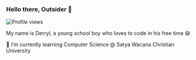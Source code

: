 ### Hello there, Outsider 👋

![Profile views](https://komarev.com/ghpvc/?username=CodeCrafterXY)

My name is Derryl, a young school boy who loves to code in his free time 😄

🌱 I’m currently learning Computer Science @ Satya Wacana Christian University

<!--
**CodeCrafterXY/CodeCrafterXY** is a ✨ _special_ ✨ repository because its `README.md` (this file) appears on your GitHub profile.

Here are some ideas to get you started:

- 🔭 I’m currently working on ...
- 🌱 I’m currently learning ...
- 👯 I’m looking to collaborate on ...
- 🤔 I’m looking for help with ...
- 💬 Ask me about ...
- 📫 How to reach me: ...
- 😄 Pronouns: ...
- ⚡ Fun fact: ...
-->
